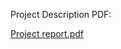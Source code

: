 


Project Description PDF: 

[Project report.pdf](https://github.com/Wazih-Ullah-Tanzim/Versity_management_system/files/12137006/Project.report.pdf)

